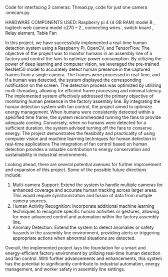 Code for interfacing 2 cameras: Thread.py,
code for just one camera :onecam.py

HARDWARE COMPONENTS USED: 
                     Raspberry pi 4 (4 GB RAM) model B , logitech web camera model c270 – 2 , connecting wires , switch board , Relay element, Table Fan

In this project, we have successfully implemented a real-time human detection system using a Raspberry Pi, OpenCV, and TensorFlow. The objective of the project was to monitor humans in an assembly line of a factory and control the fans to optimize power consumption.
By utilizing the power of deep learning and computer vision, we leveraged the pre-trained ResNet50 model to accurately detect human presence in the captured frames from a single camera. The frames were processed in real-time, and if a human was detected, the system displayed the corresponding notification on the screen. The detection process was optimized by utilizing multi-threading, allowing for efficient frame processing and minimal latency.
The implemented system effectively addressed the primary objective of monitoring human presence in the factory assembly line. By integrating the human detection system with fan control, the project aimed to optimize energy management. When humans were consistently detected within a specified time frame, the system recommended running the fans to provide adequate cooling. Conversely, when no humans were detected for a sufficient duration, the system advised turning off the fans to conserve energy.
The project demonstrates the feasibility and practicality of using computer vision and machine learning techniques for human detection in real-time applications The integration of fan control based on human detection provides a valuable contribution to energy conservation and sustainability in industrial environments.

Looking ahead, there are several potential avenues for further improvement and expansion of this project. Some of the possible future directions include:

1.	Multi-camera Support: Extend the system to handle multiple cameras for enhanced coverage and accurate human tracking across larger areas. This would require synchronization and fusion of data from multiple camera sources.
2.	Human Activity Recognition: Incorporate additional machine learning techniques to recognize specific human activities or gestures, allowing for more advanced control and automation within the factory assembly line.
3.	 Anomaly Detection: Extend the system to detect anomalies or safety hazards in the assembly line environment, providing alerts or triggering appropriate actions when abnormal situations are detected.

Overall, the implemented project lays the foundation for a smart and energy-efficient factory environment by utilizing real-time human detection and fan control. With further advancements and enhancements, this system has the potential to significantly contribute to industrial automation, energy management, and worker safety in assembly line settings.

